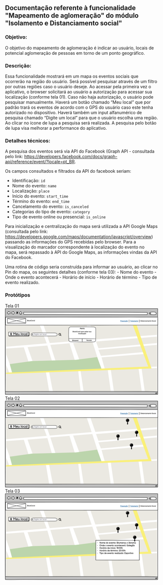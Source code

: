 ##  Documentação referente à funcionalidade "Mapeamento de aglomeração" do módulo "Isolamento e Distanciamento social"

### Objetivo:
O objetivo do mapeamento de aglomeração é indicar ao usuário, locais de potencial aglomeração de pessoas em torno de um ponto geográfico.

### Descrição:

Essa funcionalidade mostrará em um mapa os eventos sociais que ocorrerão na região do usuário. Será possível pesquisar através de um filtro por outras regiões caso o usuário deseje.
Ao acessar pela primeira vez o aplicativo, o browser solicitará ao usuário a autorização para acessar sua localização (conforme tela 01). Caso não haja autorização, o usuário pode pesquisar manualmente.
Haverá um botão chamado “Meu local” que por padrão trará os eventos de acordo com o GPS do usuário caso este tenha autorizado no dispositivo. Haverá também um input alfanumérico de pesquisa chamado “Digite um local” para que o usuário escolha uma região. Ao clicar no ícone de lupa a pesquisa será realizada. A pesquisa pelo botão de lupa visa melhorar a performance do aplicativo. 

### Detalhes técnicos:

A pesquisa dos eventos será via API do Facebook (Graph API - consultada pelo link: https://developers.facebook.com/docs/graph-api/reference/event/?locale=pt_BR. 

Os campos consultados e filtrados da API do facebook seriam:
- Identificação: ```id```
- Nome do evento: ```name``` 
- Localização: ```place```
- Início  do evento: ```start_time```
- Término do evento: ```end_time```
- Cancelamento do evento: ```is_canceled```
- Categorias do tipo de evento: ```category```
- Tipo de evento online ou presencial: ```is_online```

Para inicialização e centralização do mapa será utilizada a API Google Maps (consultada pelo link: https://developers.google.com/maps/documentation/javascript/overview) passando as informações do GPS recebidas pelo browser. 
Para a visualização do marcador correspondente à localização do evento no mapa, será repassado à API do Google Maps, as informações vindas da API do Facebook. 

Uma rotina de código seria construída para informar ao usuário, ao clicar no Pin do mapa, os seguintes detalhes (conforme tela 03):
    - Nome do evento
    - Onde o evento acontecerá
    - Horário de início
    - Horário de término
    - Tipo de evento realizado.
### Protótipos
Tela 01
![Tela 01](eventos01.png)
Tela 02
![Tela 02](eventos02.png)
Tela 03
![Tela 03](eventos03.png)
